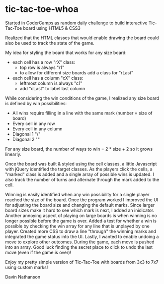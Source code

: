 # tic-tac-toe-whoa

Started in CoderCamps as random daily challenge to build interactive Tic-Tac-Toe board using HTML5 & CSS3

Realized that the HTML classes that would enable drawing the board could also be used to track the state of the game. 

My idea for styling the board that works for any size board:
* each cell has a row "rX" class:
  * top row is always "r1"
  * to allow for different size boards add a class for "rLast"
* each cell has a column "cX" class:
  * leftmost column is always "c1"
  * add "cLast" to label last column

While considering the win conditions of the game, I realized any size board is defined by win possibilities:
* All wins require filling in a line with the same mark (number = size of board)
* Every cell in any row
* Every cell in any column
* Diagonal 1 "/"
* Diagonal 2 "\"

For any size board, the number of ways to win = 2 * size + 2 so it grows linearly.

Once the board was built & styled using the cell classes, a little Javascript with jQuery identified the target classes.
As the players click the cells, a "marked" class is added and a single array of possible wins is updated.
I also track the number of turns and alternate through the mark added to the cell.

Winning is easily identified when any win possibility for a single player reached the size of the board.
Once the program worked I improved the UI for adjusting the board size and changing the default marks.
Since larger board sizes make it hard to see which mark is next, I added an inidicator.
Another annoying aspect of playing on large boards is when winning is no longer possible before the game is over.
Added a test for whether a win is possible by checking the win array for any line that is unplayed by one player.
Created more CSS to draw a line "through" the winning marks and integrated the game status into the UI.
Lastly, I wanted to enable undoing a move to explore other outcomes. During the game, each move is pushed into an array.
Good luck finding the secret place to click to undo the last move (even if the game is over)!

Enjoy my pretty simple version of Tic-Tac-Toe with boards from 3x3 to 7x7 using custom marks!

Davin Nathanson
